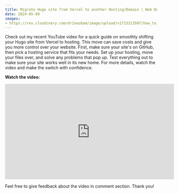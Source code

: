 ```yaml
---
title: Migrate Hugo site from Vercel to another Hosting/Domain | Web Dev
date: 2024-05-09
images:
- https://res.cloudinary.com/dr1nwz8am/image/upload/v1715313507/how_to_migrate_websites_vercel_to_own_domain_hosting_qjhv1y.webp
---
```


Check out my recent YouTube video for a quick guide on smoothly shifting your Hugo site from Vercel to hosting. This move can save costs and give you more control over your website. First, make sure your site's on GitHub, then pick a hosting service that fits your needs. Set up your hosting, move your files over, and solve any problems that pop up. Test everything out to make sure your site works well in its new home. For more details, watch the video and make the switch with confidence.

**Watch the video:**

<iframe width="560" height="315" src="https://www.youtube.com/embed/Ih44j5y91i4?si=4q0GWLHKEcfeR6Z9" title="YouTube video player" frameborder="0" allow="accelerometer; autoplay; clipboard-write; encrypted-media; gyroscope; picture-in-picture; web-share" referrerpolicy="strict-origin-when-cross-origin" allowfullscreen></iframe>

Feel free to give feedback about the video in comment section.
Thank you!

